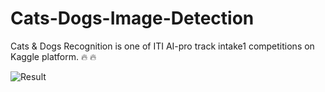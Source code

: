 # Cats-Dogs-Image-Detection

Cats & Dogs Recognition is one of ITI AI-pro track intake1 competitions on Kaggle platform. 🔥 🔥

![Result](https://user-images.githubusercontent.com/44786324/140819079-fa3f5721-b8d2-43c4-b83f-a3c92b2b712b.JPG)
